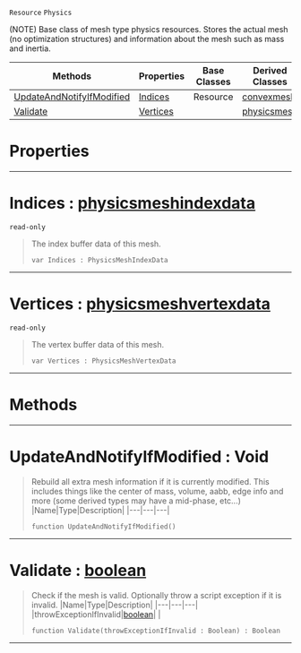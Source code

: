  `Resource` `Physics`



(NOTE) Base class of mesh type physics resources. Stores the actual mesh (no optimization structures) and information about the mesh such as mass and inertia.

|Methods|Properties|Base Classes|Derived Classes|
|---|---|---|---|
|[ UpdateAndNotifyIfModified](https://plasmaengine.github.io/PlasmaDocs/Plasma1/C++/code_reference/class_reference/genericphysicsmesh.markdown#updateandnotifyifmodifie)|[ Indices](https://plasmaengine.github.io/PlasmaDocs/Plasma1/C++/code_reference/class_reference/genericphysicsmesh.markdown#indices-plasma-engine-docu)|Resource|[convexmesh](https://plasmaengine.github.io/PlasmaDocs/Plasma1/C++/code_reference/class_reference/convexmesh.markdown)|
|[ Validate](https://plasmaengine.github.io/PlasmaDocs/Plasma1/C++/code_reference/class_reference/genericphysicsmesh.markdown#validate-plasma-engine-doc)|[ Vertices](https://plasmaengine.github.io/PlasmaDocs/Plasma1/C++/code_reference/class_reference/genericphysicsmesh.markdown#vertices-plasma-engine-doc)| |[physicsmesh](https://plasmaengine.github.io/PlasmaDocs/Plasma1/C++/code_reference/class_reference/physicsmesh.markdown)|


 #  Properties


---  
 #  Indices : [physicsmeshindexdata](https://plasmaengine.github.io/PlasmaDocs/Plasma1/C++/code_reference/class_reference/physicsmeshindexdata.markdown)

 `read-only`

> The index buffer data of this mesh.
> ``` lang=cpp, name=Lightning
> var Indices : PhysicsMeshIndexData


---  
 #  Vertices : [physicsmeshvertexdata](https://plasmaengine.github.io/PlasmaDocs/Plasma1/C++/code_reference/class_reference/physicsmeshvertexdata.markdown)

 `read-only`

> The vertex buffer data of this mesh.
> ``` lang=cpp, name=Lightning
> var Vertices : PhysicsMeshVertexData


---  
 #  Methods


---  
 #  UpdateAndNotifyIfModified : Void

> Rebuild all extra mesh information if it is currently modified. This includes things like the center of mass, volume, aabb, edge info and more (some derived types may have a mid-phase, etc...)
> |Name|Type|Description|
> |---|---|---|
> ``` lang=cpp, name=Lightning
> function UpdateAndNotifyIfModified()
> ``` 


---  
 #  Validate : [boolean](https://plasmaengine.github.io/PlasmaDocs/Plasma1/C++/code_reference/lightning_base_types/boolean.markdown)

> Check if the mesh is valid. Optionally throw a script exception if it is invalid.
> |Name|Type|Description|
> |---|---|---|
> |throwExceptionIfInvalid|[boolean](https://plasmaengine.github.io/PlasmaDocs/Plasma1/C++/code_reference/lightning_base_types/boolean.markdown)| |
> ``` lang=cpp, name=Lightning
> function Validate(throwExceptionIfInvalid : Boolean) : Boolean
> ``` 


---  
 

 